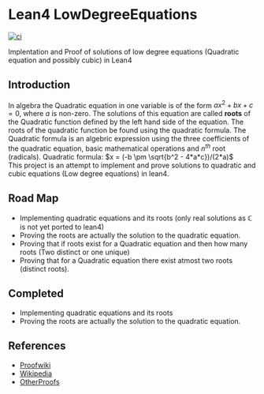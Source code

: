 # Lean4 LowDegreeEquations
[![ci](https://github.com/Suryak25/Lean4_Cubic_Formula/actions/workflows/build.yaml/badge.svg?event=push)](https://github.com/Suryak25/Lean4_Cubic_Formula/actions/workflows/build.yaml)

Implentation and Proof of solutions of low degree equations (Quadratic equation and possibly cubic) in Lean4
## Introduction
In algebra the Quadratic equation in one variable is of the form $ax^2+bx+c = 0$, where $a$ is non-zero. The solutions of this equation are called **roots** of the Quadratic function defined by the left hand side of the equation. The roots of the quadratic function be found using the quadratic formula. The Quadratic formula is an algebric expression using the three coefficients of the quadratic equation, basic mathematical operations and $n^{th}$ root (radicals). Quadratic formula: $x = (-b \pm \sqrt{b^2 - 4*a*c})/(2*a)$  
This project is an attempt to implement and prove solutions to quadratic and cubic equations (Low degree equations) in lean4.

## Road Map
* Implementing quadratic equations and its roots (only real solutions as $\mathbb{C}$ is not yet ported to lean4)
* Proving the roots are actually the solution to the quadratic equation.
* Proving that if roots exist for a Quadratic equation and then how many roots (Two distinct or one unique)
* Proving that for a Quadratic equation there exist atmost two roots (distinct roots).
## Completed
* Implementing quadratic equations and its roots
* Proving the roots are actually the solution to the quadratic equation.
## References
* [Proofwiki](https://proofwiki.org/wiki/Definition:Quadratic_Equation#:~:text=An%20algebraic%20equation%20of%20the,b2%E2%88%92aca)
* [Wikipedia](https://en.wikipedia.org/wiki/Quadratic_equation)
* [OtherProofs](https://math.stackexchange.com/questions/1688685/how-can-we-prove-that-a-quadratic-equation-has-at-most-2-roots#:~:text=If%20a%20non%20constant%20polynomial,be%20at%20most%20two%20factors.&text=This%20is%20a%20proof%20that,(x%E2%88%92b%E2%80%B2))
